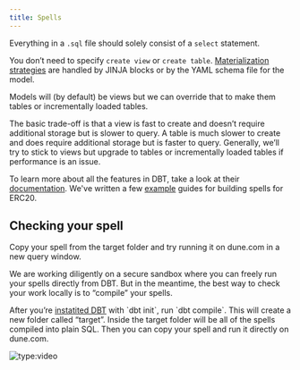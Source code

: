 ```yaml
---
title: Spells
---
```


Everything in a `.sql` file should solely consist of a `select` statement.

You don’t need to specify `create view` or `create table`. [Materialization strategies](https://docs.getdbt.com/docs/building-a-dbt-project/building-models/materializations) are handled by JINJA blocks or by the YAML schema file for the model.

Models will (by default) be views but we can override that to make them tables or incrementally loaded tables.

The basic trade-off is that a view is fast to create and doesn’t require additional storage but is slower to query. A table is much slower to create and does require additional storage but is faster to query. Generally, we’ll try to stick to views but upgrade to tables or incrementally loaded tables if performance is an issue.

To learn more about all the features in DBT, take a look at their [documentation](https://docs.getdbt.com/docs/introduction). We've written a few [example](examples/index.md) guides for building spells for ERC20.

## Checking your spell

Copy your spell from the target folder and try running it on dune.com in a new query window.

We are working diligently on a secure sandbox where you can freely run your spells directly from DBT. But in the meantime, the best way to check your work locally is to “compile” your spells.

After you’re [instatited DBT](https://github.com/duneanalytics/spellbook/blob/master/README.md) with \`dbt init\`, run \`dbt compile\`. This will create a new folder called “target”. Inside the target folder will be all of the spells compiled into plain SQL. Then you can copy your spell and run it directly on dune.com.

![type:video](https://www.youtube.com/embed/9sut8560oUE)
